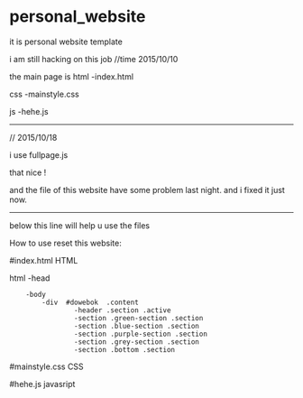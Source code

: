# personal_website
it is personal website template

i am still hacking on this job //time 2015/10/10


the main page is
html
-index.html

css
-mainstyle.css

js
-hehe.js

<hr>


//   2015/10/18

i use fullpage.js 

that nice !

and the file of this website   have some problem  last night.
and i fixed it just now.




_________________________________________________________________________________________________________________________
below this line will help u use the files



How to use reset this website: 


#index.html  HTML

html 
    -head
    
        -body
            -div  #dowebok  .content
                    -header .section .active
                    -section .green-section .section
                    -section .blue-section .section
                    -section .purple-section .section
                    -section .grey-section .section
                    -section .bottom .section
        
    

#mainstyle.css  CSS



    

#hehe.js  javasript







